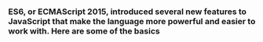 <h3>ES6, or ECMAScript 2015, introduced several new features to JavaScript that make the language more powerful and easier to work with. Here are some of the basics</h3>